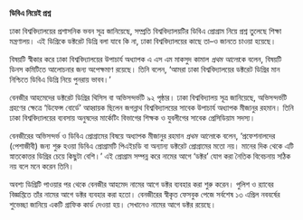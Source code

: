 **ডিবিএ নিয়েই প্রশ্ন**

ঢাকা বিশ্ববিদ্যালয়ের প্রশাসনিক ভবন সূত্র জানিয়েছে, সম্প্রতি বিশ্ববিদ্যালয়টির ডিবিএ প্রোগ্রাম নিয়ে প্রশ্ন তুলেছে শিক্ষা মন্ত্রণালয়। এই ডিগ্রিকে ডক্টরেট ডিগ্রি বলা যাবে কি না, ঢাকা বিশ্ববিদ্যালয়ের কাছে তা–ও জানতে চাওয়া হয়েছে।

বিষয়টি স্বীকার করে ঢাকা বিশ্ববিদ্যালয়ের উপাচার্য অধ্যাপক এ এস এম মাকসুদ কামাল *প্রথম আলো*কে বলেন, বিষয়টি ডিনস কমিটিতে আলোচনার জন্য অপেক্ষমাণ রয়েছে। তিনি বলেন, ‘আমরা ঢাকা বিশ্ববিদ্যালয়ের ডক্টরেট ডিগ্রির মান নিশ্চিতে ডিবিএ ডিগ্রি নিয়ে পুনরায় ভাবব।’

বেনজীর আহমেদের ডক্টরেট ডিগ্রির থিসিস বা অভিসন্দর্ভটি ৯২ পৃষ্ঠার। ঢাকা বিশ্ববিদ্যালয় সূত্র জানিয়েছে, অভিসন্দর্ভটি গ্রহণের ক্ষেত্রে ‘ডিফেন্স বোর্ডে’ আহ্বায়ক ছিলেন জগন্নাথ বিশ্ববিদ্যালয়ের সাবেক উপাচার্য অধ্যাপক মীজানুর রহমান। তিনি ঢাকা বিশ্ববিদ্যালয়ের ব্যবসায় অনুষদের মার্কেটিং বিভাগের শিক্ষক ও যুবলীগের সাবেক প্রেসিডিয়াম সদস্য।

বেনজীরের অভিসন্দর্ভ ও ডিবিএ প্রোগ্রামের বিষয়ে অধ্যাপক মীজানুর রহমান *প্রথম আলো*কে বলেন, ‘প্রফেশনালদের (পেশাজীবী) জন্য শুরু হওয়া ডিবিএ প্রোগ্রামটি পিএইচডি বা অন্যান্য ডক্টরেট প্রোগ্রামের মতো নয়। মানের দিক থেকে এটি স্নাতকোত্তর ডিগ্রির চেয়ে কিছুটা বেশি।’ এই প্রোগ্রাম সম্পন্ন করে নামের আগে ‘ডক্টর’ যোগ করা নৈতিক বিবেচনায় সঠিক নয় বলে মনে করেন তিনি।

অবশ্য ডিগ্রিটি পাওয়ার পর থেকে বেনজীর আহমেদ নামের আগে ডক্টর ব্যবহার করা শুরু করেন। পুলিশ ও র‍্যাবের বিজ্ঞপ্তিতে তাঁর নামের আগে ডক্টর ব্যবহার করা হতো। বেনজীরের স্বীকৃত ফেসবুক পেজে সর্বশেষ ১৩ এপ্রিল নববর্ষের শুভেচ্ছা জানিয়ে একটি গ্রাফিক কার্ড দেওয়া হয়। সেখানেও নামের আগে ডক্টর রয়েছে।
